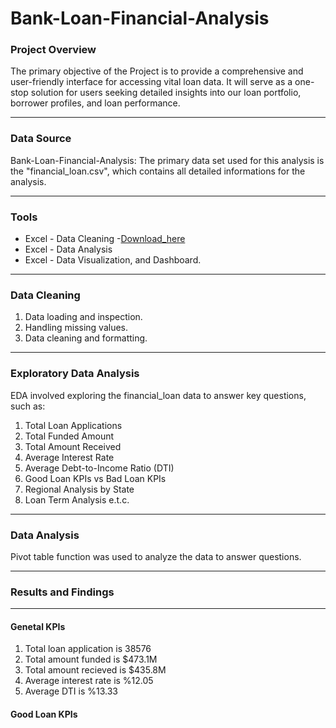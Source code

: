 # Bank-Loan-Financial-Analysis

### Project Overview
The primary objective of the Project is to provide a comprehensive and user-friendly interface for accessing vital loan data. It will serve as a one-stop solution for users seeking detailed insights into our loan portfolio, borrower profiles, and loan performance.

---
### Data Source
Bank-Loan-Financial-Analysis: The primary data set used for this analysis is the "financial_loan.csv", which contains all detailed informations for the analysis.

---
### Tools
- Excel - Data Cleaning
  -[Download_here](https://microsoft.com)
- Excel - Data Analysis
- Excel - Data Visualization, and Dashboard.

---
### Data Cleaning
 1. Data loading and inspection.
 2. Handling missing values.
 3. Data cleaning and formatting.

---  
### Exploratory Data Analysis
EDA involved exploring the financial_loan data to answer key questions, such as:
1.	Total Loan Applications
2.	Total Funded Amount
3.	Total Amount Received
4.	Average Interest Rate
5.	Average Debt-to-Income Ratio (DTI)
6.	Good Loan KPIs vs Bad Loan KPIs
7.	Regional Analysis by State
8.	Loan Term Analysis e.t.c.

---
### Data Analysis
Pivot table function was used to analyze the data to answer questions.

---
###  Results and Findings

---
#### Genetal KPIs
1. Total loan application is 38576
2. Total amount funded is $473.1M
3. Total amount recieved is $435.8M
4. Average interest rate is %12.05
5. Average DTI is %13.33

#### Good Loan KPIs

